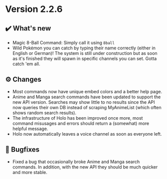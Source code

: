# Version 2.2.6

## ✔️ What's new

- Magic 8-Ball Command: Simply call it using `8ball`
- Wild Pokémon you can catch by typing their name correctly (either in English or German)! The system is still under construction but as soon as it's finished they will spawn in specific channels you can set. Gotta catch 'em all.

## ⚙️ Changes

- Most commands now have unique embed colors and a better help page.
- Anime and Manga search commands have been updated to support the new API version. Searches may show little to no results since the API now queries their own DB instead of scraping MyAnimeList (which often shows random search results).
- The infrastructure of Holo has been improved once more, most command misusages and errors should return a (somewhat) more helpful message.
- Holo now automatically leaves a voice channel as soon as everyone left.

## 🐜 Bugfixes

- Fixed a bug that occasionally broke Anime and Manga search commands. In addition, with the new API they should be much quicker and more stable.
